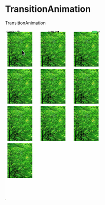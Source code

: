 # TransitionAnimation
TransitionAnimation


![image](https://github.com/CrazyDaiDai/TransitionAnimation/blob/master/TransitionAnimation.gif)
